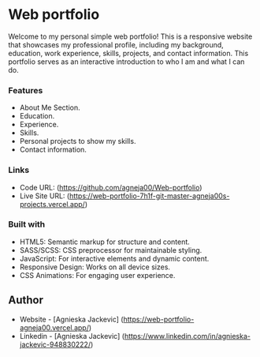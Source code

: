 # Web portfolio

Welcome to my personal simple web portfolio! This is a responsive website that showcases my professional profile, including my background, education, work experience, skills, projects, and contact information. This portfolio serves as an interactive introduction to who I am and what I can do.

### Features

- About Me Section.
- Education.
- Experience.
- Skills.
- Personal projects to show my skills.
- Contact information.

### Links

- Code URL: (https://github.com/agneja00/Web-portfolio)
- Live Site URL: (https://web-portfolio-7h1f-git-master-agneja00s-projects.vercel.app/)

### Built with

- HTML5: Semantic markup for structure and content.
- SASS/SCSS: CSS preprocessor for maintainable styling.
- JavaScript: For interactive elements and dynamic content.
- Responsive Design: Works on all device sizes.
- CSS Animations: For engaging user experience.

## Author

- Website - [Agnieska Jackevic] (https://web-portfolio-agneja00.vercel.app/)
- Linkedin - [Agnieska Jackevic] (https://www.linkedin.com/in/agnieska-jackevic-948830222/)
